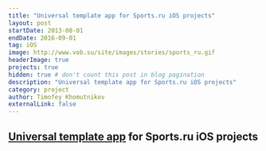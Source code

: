```yaml
---
title: "Universal template app for Sports.ru iOS projects"
layout: post
startDate: 2013-08-01
endDate: 2016-09-01
tag: iOS
image: http://www.vob.su/site/images/stories/sports_ru.gif
headerImage: true
projects: true
hidden: true # don't count this post in blog pagination
description: "Universal template app for Sports.ru iOS projects"
category: project
author: Timofey Khomutnikov
externalLink: false
---
```

[Universal template app](https://itunes.apple.com/ru/developer/sports-ru/id542339709) for Sports.ru iOS projects
---
